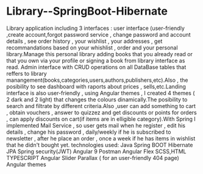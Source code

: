 # Library--SpringBoot-Hibernate
Library application including 3 interfaces : user interface (user-friendly ,create account,forgot password service , change password and account details , see order history , your wishlist , your addresses , get recommandations based on your whishlist , order and your personal library.Manage this personal library adding books that you already read or that you own via your profile or signing a book from library interface as read. Admin interface with CRUD operations on all DataBase tables that reffers to library manangement(books,categories,users,authors,publishers,etc).Also , the posibility to see dashboard with raports about prices , sells,etc.Landing interface is also user-friendly , using Angular themes , I created 4 themes ( 2 dark and 2 light) that changes the colours dinamically.The posibility to search and filtrate by different criteria.Also ,user can add something to cart , obtain vouchers , answer to quizzez and get discounts or points for orders , can apply discounts on cart(if items are in elligible category).With Spring I implemented Mail Service , so user gets mail when he register , edit his details , change his password , daily/weekly if he is subscribed to newsletter , after he place an order , once a week if he has items in wishlist that he didn't bought yet.
technologies used:
Java
Spring BOOT
Hibernate
JPA
Spring security(JWT)
Angular 9
Postman 
Angular Flex 
SCSS,HTML
TYPESCRIPT
Angular Slider
Parallax ( for an user-friendly 404 page)
Angular themes
